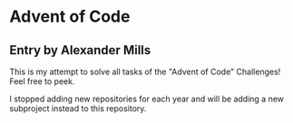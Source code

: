 # Advent of Code
## Entry by Alexander Mills

This is my attempt to solve all tasks of the "Advent of Code" Challenges! Feel free to peek.

I stopped adding new repositories for each year and will be adding a new subproject instead to this repository.
